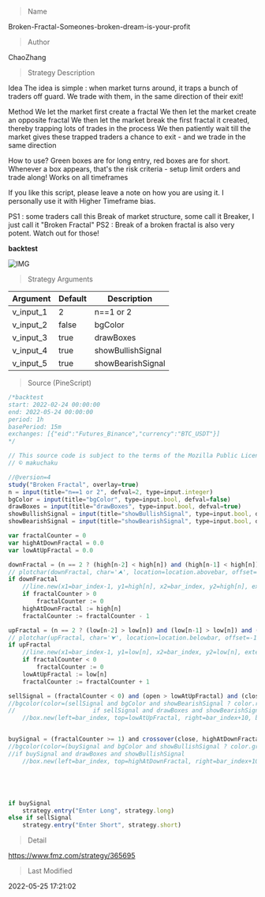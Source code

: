 
> Name

Broken-Fractal-Someones-broken-dream-is-your-profit

> Author

ChaoZhang

> Strategy Description

Idea
The idea is simple : when market turns around, it traps a bunch of traders off guard. We trade with them, in the same direction of their exit!

Method
We let the market first create a fractal
We then let the market create an opposite fractal
We then let the market break the first fractal it created, thereby trapping lots of trades in the process
We then patiently wait till the market gives these trapped traders a chance to exit - and we trade in the same direction

How to use?
Green boxes are for long entry, red boxes are for short.
Whenever a box appears, that's the risk criteria - setup limit orders and trade along!
Works on all timeframes

If you like this script, please leave a note on how you are using it.
I personally use it with Higher Timeframe bias.

PS1 : some traders call this Break of market structure, some call it Breaker, I just call it "Broken Fractal"
PS2 : Break of a broken fractal is also very potent. Watch out for those!

**backtest**


 ![IMG](https://www.fmz.com/upload/asset/13522764fc0126952eb.png) 

> Strategy Arguments



|Argument|Default|Description|
|----|----|----|
|v_input_1|2|n==1 or 2|
|v_input_2|false|bgColor|
|v_input_3|true|drawBoxes|
|v_input_4|true|showBullishSignal|
|v_input_5|true|showBearishSignal|


> Source (PineScript)

``` javascript
/*backtest
start: 2022-02-24 00:00:00
end: 2022-05-24 00:00:00
period: 1h
basePeriod: 15m
exchanges: [{"eid":"Futures_Binance","currency":"BTC_USDT"}]
*/

// This source code is subject to the terms of the Mozilla Public License 2.0 at https://mozilla.org/MPL/2.0/
// © makuchaku

//@version=4
study("Broken Fractal", overlay=true)
n = input(title="n==1 or 2", defval=2, type=input.integer)
bgColor = input(title="bgColor", type=input.bool, defval=false)
drawBoxes = input(title="drawBoxes", type=input.bool, defval=true)
showBullishSignal = input(title="showBullishSignal", type=input.bool, defval=true)
showBearishSignal = input(title="showBearishSignal", type=input.bool, defval=true)

var fractalCounter = 0
var highAtDownFractal = 0.0
var lowAtUpFractal = 0.0

downFractal = (n == 2 ? (high[n-2] < high[n]) and (high[n-1] < high[n]) and (high[n+1] < high[n]) and (high[n+2] < high[n]) : (high[1] > high[0]) and (high[1] > high[2]))
// plotchar(downFractal, char='⮝', location=location.abovebar, offset=-1*n, color=color.red, transp=0, title="Down Fractal") 
if downFractal
    //line.new(x1=bar_index-1, y1=high[n], x2=bar_index, y2=high[n], extend=extend.none, color=color.silver, style=line.style_solid, width=1)
    if fractalCounter > 0
        fractalCounter := 0
    highAtDownFractal := high[n]
    fractalCounter := fractalCounter - 1

upFractal = (n == 2 ? (low[n-2] > low[n]) and (low[n-1] > low[n]) and (low[n+1] > low[n]) and (low[n+2] > low[n]) : (low[1] < low[0]) and (low[1] < low[2]))
// plotchar(upFractal, char='⮟', location=location.belowbar, offset=-1*n, color=color.green, transp=0, title="Up Fractal")
if upFractal
    //line.new(x1=bar_index-1, y1=low[n], x2=bar_index, y2=low[n], extend=extend.none, color=color.silver, style=line.style_solid, width=1)
    if fractalCounter < 0
        fractalCounter := 0
    lowAtUpFractal := low[n]
    fractalCounter := fractalCounter + 1

sellSignal = (fractalCounter < 0) and (open > lowAtUpFractal) and (close < lowAtUpFractal)
//bgcolor(color=(sellSignal and bgColor and showBearishSignal ? color.red : na), transp=80)
//                      if sellSignal and drawBoxes and showBearishSignal
    //box.new(left=bar_index, top=lowAtUpFractal, right=bar_index+10, bottom=highAtDownFractal, bgcolor=color.new(color.red, 90), border_color=color.new(color.red, 10))


buySignal = (fractalCounter >= 1) and crossover(close, highAtDownFractal)
//bgcolor(color=(buySignal and bgColor and showBullishSignal ? color.green : na), transp=80)
//if buySignal and drawBoxes and showBullishSignal
    //box.new(left=bar_index, top=highAtDownFractal, right=bar_index+10, bottom=lowAtUpFractal, bgcolor=color.new(color.green, 90), border_color=color.new(color.green, 10))





if buySignal
    strategy.entry("Enter Long", strategy.long)
else if sellSignal
    strategy.entry("Enter Short", strategy.short)
```

> Detail

https://www.fmz.com/strategy/365695

> Last Modified

2022-05-25 17:21:02
